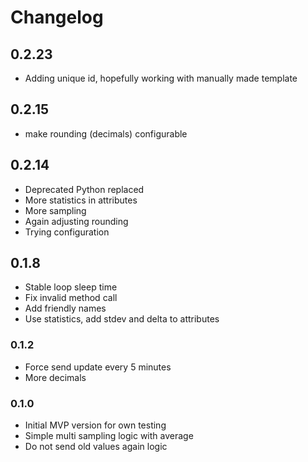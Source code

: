 # Changelog

## 0.2.23
- Adding unique id, hopefully working with manually made template

## 0.2.15

- make rounding (decimals) configurable

## 0.2.14

- Deprecated Python replaced
- More statistics in attributes
- More sampling
- Again adjusting rounding
- Trying configuration

## 0.1.8

- Stable loop sleep time
- Fix invalid method call
- Add friendly names
- Use statistics, add stdev and delta to attributes

### 0.1.2

- Force send update every 5 minutes
- More decimals

### 0.1.0

- Initial MVP version for own testing
- Simple multi sampling logic with average
- Do not send old values again logic

